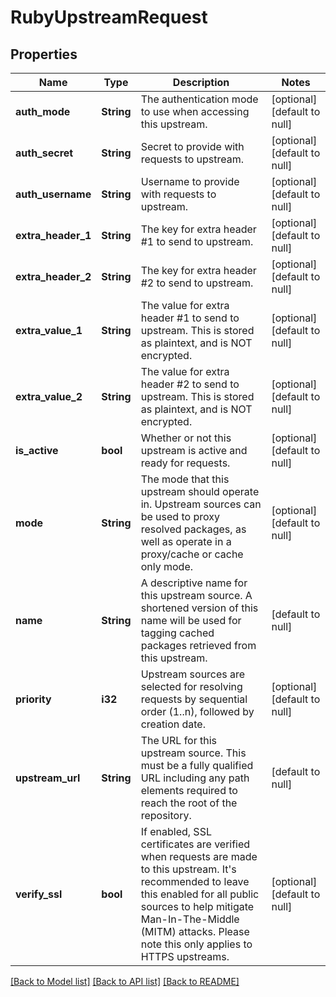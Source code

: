 # RubyUpstreamRequest

## Properties
Name | Type | Description | Notes
------------ | ------------- | ------------- | -------------
**auth_mode** | **String** | The authentication mode to use when accessing this upstream.  | [optional] [default to null]
**auth_secret** | **String** | Secret to provide with requests to upstream. | [optional] [default to null]
**auth_username** | **String** | Username to provide with requests to upstream. | [optional] [default to null]
**extra_header_1** | **String** | The key for extra header #1 to send to upstream. | [optional] [default to null]
**extra_header_2** | **String** | The key for extra header #2 to send to upstream. | [optional] [default to null]
**extra_value_1** | **String** | The value for extra header #1 to send to upstream. This is stored as plaintext, and is NOT encrypted. | [optional] [default to null]
**extra_value_2** | **String** | The value for extra header #2 to send to upstream. This is stored as plaintext, and is NOT encrypted. | [optional] [default to null]
**is_active** | **bool** | Whether or not this upstream is active and ready for requests. | [optional] [default to null]
**mode** | **String** | The mode that this upstream should operate in. Upstream sources can be used to proxy resolved packages, as well as operate in a proxy/cache or cache only mode. | [optional] [default to null]
**name** | **String** | A descriptive name for this upstream source. A shortened version of this name will be used for tagging cached packages retrieved from this upstream. | [default to null]
**priority** | **i32** | Upstream sources are selected for resolving requests by sequential order (1..n), followed by creation date. | [optional] [default to null]
**upstream_url** | **String** | The URL for this upstream source. This must be a fully qualified URL including any path elements required to reach the root of the repository.  | [default to null]
**verify_ssl** | **bool** | If enabled, SSL certificates are verified when requests are made to this upstream. It&#39;s recommended to leave this enabled for all public sources to help mitigate Man-In-The-Middle (MITM) attacks. Please note this only applies to HTTPS upstreams. | [optional] [default to null]

[[Back to Model list]](../README.md#documentation-for-models) [[Back to API list]](../README.md#documentation-for-api-endpoints) [[Back to README]](../README.md)


